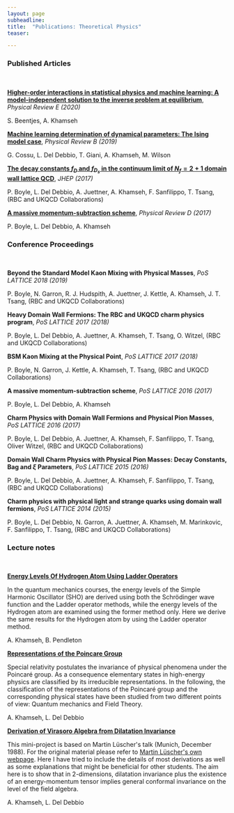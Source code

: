 ```yaml
---
layout: page
subheadline:
title:  "Publications: Theoretical Physics"
teaser: 

---
```

<h3>Published Articles</h3><br/>

[<strong>Higher-order interactions in statistical physics and machine learning: A model-independent solution to the inverse problem at equilibrium</strong>][8], <em>Physical Review E (2020)</em>

S. Beentjes, A. Khamseh

[<strong>Machine learning determination of dynamical parameters: The Ising model case</strong>][1], <em>Physical Review B (2019)</em>

G. Cossu, L. Del Debbio, T. Giani, A. Khamseh, M. Wilson

[<strong>The decay constants $f_D$ and $f_{D_s}$ in the continuum limit of $N_f = 2 + 1$ domain wall lattice QCD</strong>][2], <em>JHEP (2017)</em>

P. Boyle, L. Del Debbio, A. Juettner, A. Khamseh, F. Sanfilippo, T. Tsang, (RBC and UKQCD Collaborations)

[<strong>A massive momentum-subtraction scheme</strong>][3], <em>Physical Review D (2017)</em>

P. Boyle, L. Del Debbio, A. Khamseh


<h3>Conference Proceedings</h3><br/>


<strong>Beyond the Standard Model Kaon Mixing with Physical Masses</strong>, <em>PoS LATTICE 2018 (2019)</em>

P. Boyle, N. Garron, R. J. Hudspith, A. Juettner, J. Kettle,  A. Khamseh, J. T. Tsang, (RBC and UKQCD Collaborations)

<strong>Heavy Domain Wall Fermions: The RBC and UKQCD charm physics program</strong>, <em>PoS LATTICE 2017 (2018)</em>

P. Boyle, L. Del Debbio, A. Juettner, A. Khamseh, T. Tsang, O. Witzel, (RBC and UKQCD Collaborations)

<strong>BSM Kaon Mixing at the Physical Point</strong>, <em>PoS LATTICE 2017 (2018)</em>

P. Boyle, N. Garron, J. Kettle,  A. Khamseh, T. Tsang, (RBC and UKQCD Collaborations)

<strong>A massive momentum-subtraction scheme</strong>, <em>PoS LATTICE 2016 (2017)</em>

P. Boyle, L. Del Debbio, A. Khamseh

<strong>Charm Physics with Domain Wall Fermions and Physical Pion Masses</strong>, <em>PoS LATTICE 2016 (2017)</em>

P. Boyle, L. Del Debbio, A. Juettner, A. Khamseh, F. Sanfilippo, T. Tsang, Oliver Witzel, (RBC and UKQCD Collaborations)

<strong>Domain Wall Charm Physics with Physical Pion Masses: Decay Constants, Bag and $\xi$ Parameters</strong>, <em>PoS LATTICE 2015 (2016)</em>

P. Boyle, L. Del Debbio, A. Juettner, A. Khamseh, F. Sanfilippo, T. Tsang, (RBC and UKQCD Collaborations)

<strong>Charm physics with physical light and strange quarks using domain wall fermions</strong>, <em>PoS LATTICE 2014 (2015)</em>

P. Boyle, L. Del Debbio, N. Garron, A. Juettner, A. Khamseh, M. Marinkovic, F. Sanfilippo, T. Tsang, (RBC and UKQCD Collaborations)



<h3>Lecture notes</h3><br/>

[<strong>Energy Levels Of Hydrogen Atom Using Ladder Operators</strong>][4]

In the quantum mechanics courses, the energy levels of the Simple Harmonic Oscillator (SHO) are derived using both the Schrödinger wave function and the Ladder operator methods, while the energy levels of the Hydrogen atom are examined using the former method only. Here we derive the same results for the Hydrogen atom by using the Ladder operator method.

A. Khamseh, B. Pendleton 

[<strong>Representations of the Poincare Group</strong>][5]

Special relativity postulates the invariance of physical phenomena under the Poincaré group. As a consequence elementary states in high-energy physics are classified by its irreducible representations. In the following, the classification of the representations of the Poincaré group and the corresponding physical states have been studied from two different points of view: Quantum mechanics and Field Theory. 

A. Khamseh, L. Del Debbio

[<strong>Derivation of Virasoro Algebra from Dilatation Invariance</strong>][6]

This mini-project is based on Martin Lüscher's talk (Munich, December 1988). For the original material please refer to [Martin Lüscher's own webpage][7]. Here I have tried to include the details of most derivations as well as some explanations that might be beneficial for other students. The aim here is to show that in 2-dimensions, dilatation invariance plus the existence of an energy-momentum tensor implies general conformal invariance on the level of the field algebra. 

A. Khamseh, L. Del Debbio

 [1]: https://doi.org/10.1103/PhysRevB.100.064304
 [2]: https://doi.org/10.1007/JHEP12(2017)008
 [3]: https://doi.org/10.1103/PhysRevD.95.054505
 [4]: https://github.com/avakhamseh/physics_notes/blob/master/qm2.pdf
 [5]: https://github.com/avakhamseh/physics_notes/blob/master/Poincare_Extended.pdf
 [6]: https://github.com/avakhamseh/physics_notes/blob/master/Virasoro_MQFT.pdf
 [7]: http://luscher.web.cern.ch/luscher/talks/Virasoro.pdf
 [8]: https://doi.org/10.1103/PhysRevE.102.053314

 


